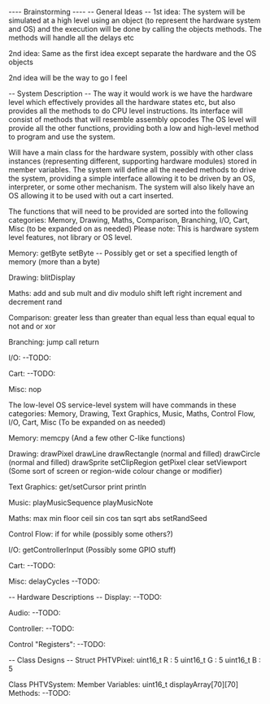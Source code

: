 ---- Brainstorming ----
-- General Ideas --
1st idea:
	The system will be simulated at a high level using an object (to represent the hardware system and OS)
	and the execution will be done by calling the objects methods. The methods will handle all the delays etc

2nd idea:
	Same as the first idea except separate the hardware and the OS objects
	
2nd idea will be the way to go I feel

-- System Description --
The way it would work is we have the hardware level which effectively provides all the hardware states etc,
but also provides all the methods to do CPU level instructions. Its interface will consist of methods that
will resemble assembly opcodes
The OS level will provide all the other functions, providing both a low and high-level method to program
and use the system.

Will have a main class for the hardware system, possibly with other class instances (representing different, supporting hardware modules) stored in member variables.
The system will define all the needed methods to drive the system, providing a simple interface allowing it to be driven by an OS, interpreter, or some other mechanism.
The system will also likely have an OS allowing it to be used with out a cart inserted.

The functions that will need to be provided are sorted into the following categories:
Memory, Drawing, Maths, Comparison, Branching, I/O, Cart, Misc (to be expanded on as needed)
Please note: This is hardware system level features, not library or OS level.

Memory:
	getByte
	setByte
	-- Possibly get or set a specified length of memory (more than a byte)

Drawing:
	blitDisplay
	
Maths:
	add and sub
	mult and div
	modulo
	shift left right
	increment and decrement
	rand

Comparison:
	greater less than
	greater than equal
	less than equal
	equal to
	not and or xor

Branching:
	jump
	call
	return

I/O:
	--TODO:

Cart:
	--TODO:

Misc:
	nop


The low-level OS service-level system will have commands in these categories:
Memory, Drawing, Text Graphics, Music, Maths, Control Flow, I/O, Cart, Misc (To be expanded on as needed)

Memory:
	memcpy (And a few other C-like functions)

Drawing:
	drawPixel
	drawLine
	drawRectangle (normal and filled)
	drawCircle (normal and filled)
	drawSprite
	setClipRegion
	getPixel
	clear
	setViewport
	(Some sort of screen or region-wide colour change or modifier)
	
Text Graphics:
	get/setCursor
	print
	println
	
Music:
	playMusicSequence
	playMusicNote
	
Maths:
	max min
	floor ceil
	sin cos tan
	sqrt
	abs
	setRandSeed

Control Flow:
	if
	for
	while
	(possibly some others?)

I/O:
	getControllerInput
	(Possibly some GPIO stuff)
	
Cart:
	--TODO:

Misc:
	delayCycles
	--TODO:
	
-- Hardware Descriptions --
Display:
	--TODO:

Audio:
	--TODO:

Controller:
	--TODO:

Control "Registers":
	--TODO:
	

-- Class Designs --
Struct PHTVPixel:
	uint16_t R : 5
	uint16_t G : 5
	uint16_t B : 5

Class PHTVSystem:
	Member Variables:
		uint16_t displayArray[70][70]
	Methods:
		--TODO: